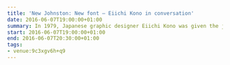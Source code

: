 ```yaml
---
title: 'New Johnston: New font – Eiichi Kono in conversation'
date: 2016-06-07T19:00:00+01:00
summary: In 1979, Japanese graphic designer Eiichi Kono was given the job of updating the iconic Johnston font – a typeface that had inspired him to become a designer. Join Eiichi in conversation along with journalist Simon Garfield, author of <cite>Just my type</cite>, and Professor Ewan Clayton, author of <cite>The Golden Thread</cite>, to find out more about how he went about adapting London’s famous alphabet for the digital age.
start: 2016-06-07T19:00:00+01:00
end: 2016-06-07T20:30:00+01:00
tags:
- venue:9c3xgv6h+q9
---
```

